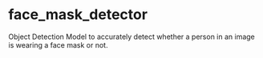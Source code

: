 # face_mask_detector
Object Detection Model to accurately detect whether a person in an image is wearing a face mask or not.
